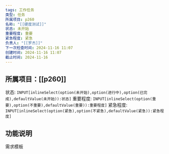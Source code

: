 ```yaml
---
tags: 工作任务
类型: 任务
所属项目: p260
名称: "[[硬度测试]]"
状态: 未开始
重要程度: 重要
紧急程度: 紧急
负责人: "[[罗杰]]"
下一次检查时间: 2024-11-16 11:07
创建时间: 2024-11-16 11:07
截止时间: 2024-11-16
---
```

## 所属项目：[[p260]]

状态: `INPUT[inlineSelect(option(未开始),option(进行中),option(已完成),defaultValue(未开始)):状态]` 重要程度: `INPUT[inlineSelect(option(重要),option(不重要),defaultValue(重要)):重要程度]` 紧急程度: `INPUT[inlineSelect(option(紧急),option(不紧急),defaultValue(紧急)):紧急程度]`

## 功能说明

需求模板


